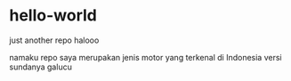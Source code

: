# hello-world
just another repo
halooo

namaku repo
saya merupakan jenis motor yang terkenal di Indonesia versi sundanya
galucu
